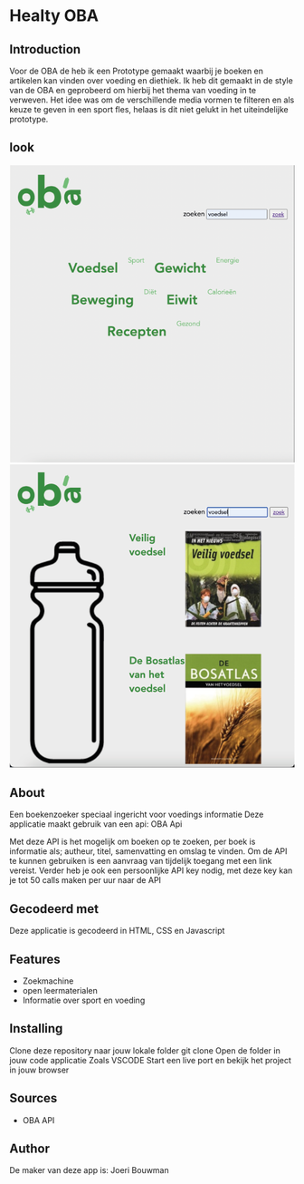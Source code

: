 # Healty OBA

## Introduction

Voor de OBA de heb ik een Prototype gemaakt waarbij je boeken en artikelen kan vinden over voeding en diethiek.
Ik heb dit gemaakt in de style van de OBA en geprobeerd om hierbij het thema van voeding in te verweven. Het idee was om de verschillende media vormen te filteren en als keuze te geven in een sport fles, helaas is dit niet gelukt in het uiteindelijke prototype.

## look

<img src="https://github.com/joeriBouwman25/healthy-OBA/blob/main/assets/images/screen%201.png">
<img src="https://github.com/joeriBouwman25/healthy-OBA/blob/main/assets/images/screen%202.png">

## About

Een boekenzoeker speciaal ingericht voor voedings informatie Deze applicatie maakt gebruik van een api: OBA Api

Met deze API is het mogelijk om boeken op te zoeken, per boek is informatie als;
autheur, titel, samenvatting en omslag te vinden.
Om de API te kunnen gebruiken is een aanvraag van tijdelijk toegang met een link vereist.
Verder heb je ook een persoonlijke API key nodig, met deze key kan je tot 50 calls maken per uur naar de API

## Gecodeerd met

Deze applicatie is gecodeerd in HTML, CSS en Javascript

## Features

- Zoekmachine
- open leermaterialen
- Informatie over sport en voeding

## Installing

Clone deze repository naar jouw lokale folder
git clone
Open de folder in jouw code applicatie Zoals VSCODE
Start een live port en bekijk het project in jouw browser

## Sources

- OBA API

## Author

De maker van deze app is: Joeri Bouwman
